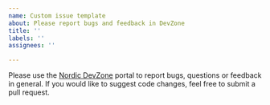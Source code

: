 ```yaml
---
name: Custom issue template
about: Please report bugs and feedback in DevZone
title: ''
labels: ''
assignees: ''

---
```


Please use the [Nordic DevZone](https://devzone.nordicsemi.com) portal to report bugs, questions or feedback in general. If you would like to suggest code changes, feel free to submit a pull request.
